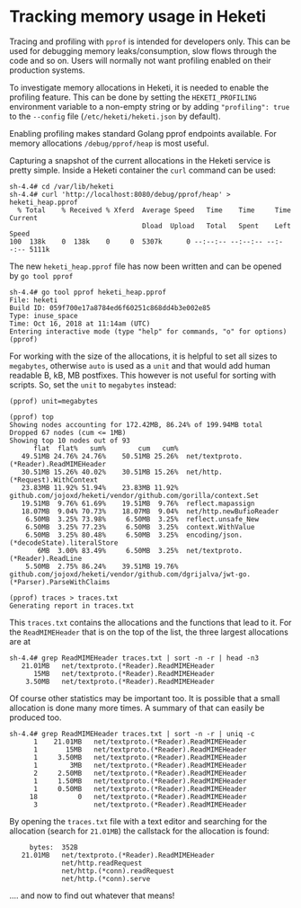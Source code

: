 Tracking memory usage in Heketi
===============================

Tracing and profiling with `pprof` is intended for developers only. This can be
used for debugging memory leaks/consumption, slow flows through the code and so
on. Users will normally not want profiling enabled on their production systems.

To investigate memory allocations in Heketi, it is needed to enable the
profiling feature. This can be done by setting the `HEKETI_PROFILING`
environment variable to a non-empty string or by adding `"profiling": true` to
the `--config` file (`/etc/heketi/heketi.json` by default).

Enabling profiling makes standard Golang pprof endpoints available. For memory
allocations `/debug/pprof/heap` is most useful.

Capturing a snapshot of the current allocations in the Heketi service is pretty
simple. Inside a Heketi container the `curl` command can be used:

```
sh-4.4# cd /var/lib/heketi
sh-4.4# curl 'http://localhost:8080/debug/pprof/heap' > heketi_heap.pprof
  % Total    % Received % Xferd  Average Speed   Time    Time     Time  Current
                                 Dload  Upload   Total   Spent    Left  Speed
100  138k    0  138k    0     0  5307k      0 --:--:-- --:--:-- --:--:-- 5111k
```

The new `heketi_heap.pprof` file has now been written and can be opened by `go
tool pprof`

```
sh-4.4# go tool pprof heketi_heap.pprof
File: heketi
Build ID: 059f700e17a8784ed6f60251c868dd4b3e002e85
Type: inuse_space
Time: Oct 16, 2018 at 11:14am (UTC)
Entering interactive mode (type "help" for commands, "o" for options)
(pprof)
```

For working with the size of the allocations, it is helpful to set all sizes to
`megabytes`, otherwise `auto` is used as a `unit` and that would add human
readable B, kB, MB postfixes. This however is not useful for sorting with
scripts. So, set the `unit` to `megabytes` instead:

```
(pprof) unit=megabytes
```



```
(pprof) top
Showing nodes accounting for 172.42MB, 86.24% of 199.94MB total
Dropped 67 nodes (cum <= 1MB)
Showing top 10 nodes out of 93
      flat  flat%   sum%        cum   cum%
   49.51MB 24.76% 24.76%    50.51MB 25.26%  net/textproto.(*Reader).ReadMIMEHeader
   30.51MB 15.26% 40.02%    30.51MB 15.26%  net/http.(*Request).WithContext
   23.83MB 11.92% 51.94%    23.83MB 11.92%  github.com/jojoxd/heketi/vendor/github.com/gorilla/context.Set
   19.51MB  9.76% 61.69%    19.51MB  9.76%  reflect.mapassign
   18.07MB  9.04% 70.73%    18.07MB  9.04%  net/http.newBufioReader
    6.50MB  3.25% 73.98%     6.50MB  3.25%  reflect.unsafe_New
    6.50MB  3.25% 77.23%     6.50MB  3.25%  context.WithValue
    6.50MB  3.25% 80.48%     6.50MB  3.25%  encoding/json.(*decodeState).literalStore
       6MB  3.00% 83.49%     6.50MB  3.25%  net/textproto.(*Reader).ReadLine
    5.50MB  2.75% 86.24%    39.51MB 19.76%  github.com/jojoxd/heketi/vendor/github.com/dgrijalva/jwt-go.(*Parser).ParseWithClaims
```

```
(pprof) traces > traces.txt
Generating report in traces.txt
```

This `traces.txt` contains the allocations and the functions that lead to it.
For the `ReadMIMEHeader` that is on the top of the list, the three largest
allocations are at

```
sh-4.4# grep ReadMIMEHeader traces.txt | sort -n -r | head -n3
   21.01MB   net/textproto.(*Reader).ReadMIMEHeader
      15MB   net/textproto.(*Reader).ReadMIMEHeader
    3.50MB   net/textproto.(*Reader).ReadMIMEHeader
```

Of course other statistics may be important too. It is possible that a small
allocation is done many more times. A summary of that can easily be produced
too.

```
sh-4.4# grep ReadMIMEHeader traces.txt | sort -n -r | uniq -c
      1    21.01MB   net/textproto.(*Reader).ReadMIMEHeader
      1       15MB   net/textproto.(*Reader).ReadMIMEHeader
      1     3.50MB   net/textproto.(*Reader).ReadMIMEHeader
      1        3MB   net/textproto.(*Reader).ReadMIMEHeader
      2     2.50MB   net/textproto.(*Reader).ReadMIMEHeader
      1     1.50MB   net/textproto.(*Reader).ReadMIMEHeader
      1     0.50MB   net/textproto.(*Reader).ReadMIMEHeader
     18          0   net/textproto.(*Reader).ReadMIMEHeader
      3              net/textproto.(*Reader).ReadMIMEHeader
```

By opening the `traces.txt` file with a text editor and searching for the
allocation (search for `21.01MB`) the callstack for the allocation is found:

```
     bytes:  352B
   21.01MB   net/textproto.(*Reader).ReadMIMEHeader
             net/http.readRequest
             net/http.(*conn).readRequest
             net/http.(*conn).serve
```


.... and now to find out whatever that means!
